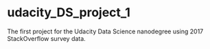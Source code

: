 # udacity_DS_project_1
The first project for the Udacity Data Science nanodegree using 2017 StackOverflow survey data.
